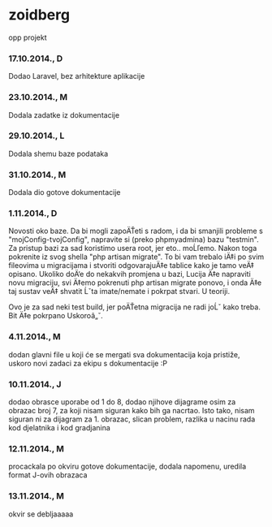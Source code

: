 zoidberg
========

opp projekt

### 17.10.2014., D
Dodao Laravel, bez arhitekture aplikacije

### 23.10.2014., M
Dodala zadatke iz dokumentacije

### 29.10.2014., L
Dodala shemu baze podataka

### 31.10.2014., M
Dodala dio gotove dokumentacije

### 1.11.2014., D
Novosti oko baze. Da bi mogli zapoÄŤeti s radom, i da bi smanjili probleme s "mojConfig-tvojConfig", napravite si (preko phpmyadmina) bazu "testmin". Za pristup bazi za sad koristimo usera root, jer eto.. moĹľemo.
Nakon toga pokrenite iz svog shella "php artisan migrate". To bi vam trebalo iÄ‡i po svim fileovima u migracijama i stvoriti odgovarajuÄ‡e tablice kako je tamo veÄ‡ opisano. Ukoliko doÄ‘e do nekakvih promjena u bazi, Lucija Ä‡e napraviti novu migraciju, svi Ä‡emo pokrenuti php artisan migrate ponovo, i onda Ä‡e taj sustav veÄ‡ shvatit Ĺˇta imate/nemate i pokrpat stvari. U teoriji.

Ovo je za sad neki test build, jer poÄŤetna migracija ne radi joĹˇ kako treba. Bit Ä‡e pokrpano Uskoroâ„˘.

### 4.11.2014., M
dodan glavni file u koji će se mergati sva dokumentacija koja pristiže, uskoro novi zadaci za ekipu s dokumentacije :P

### 10.11.2014., J
dodao obrasce uporabe od 1 do 8, dodao njihove dijagrame osim za obrazac broj 7, za koji nisam siguran kako bih ga nacrtao. Isto tako, nisam siguran ni za dijagram za 1. obrazac, slican problem, razlika u nacinu rada kod djelatnika i kod gradjanina

### 12.11.2014., M
procackala po okviru gotove dokumentacije, dodala napomenu, uredila format J-ovih obrazaca

### 13.11.2014., M
okvir se debljaaaaa
